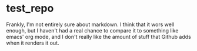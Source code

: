 # test_repo
Frankly, I'm not entirely sure about markdown. I think that it wors well enough, but I haven't had a real chance to compare it to something like emacs' org mode, and I don't really like the amount of stuff that Github adds when it renders it out.
